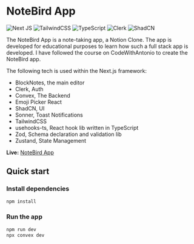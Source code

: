# NoteBird App

![Next JS](https://img.shields.io/badge/Next.js-000000.svg?style=for-the-badge&logo=nextdotjs&logoColor=white)
![TailwindCSS](https://img.shields.io/badge/Tailwind%20CSS-06B6D4.svg?style=for-the-badge&logo=Tailwind-CSS&logoColor=white)
![TypeScript](https://img.shields.io/badge/TypeScript-3178C6.svg?style=for-the-badge&logo=TypeScript&logoColor=white)
![Clerk](https://img.shields.io/badge/Clerk-6C47FF.svg?style=for-the-badge&logo=Clerk&logoColor=white)
![ShadCN](https://img.shields.io/badge/shadcn/ui-000000.svg?style=for-the-badge&logo=shadcn/ui&logoColor=white)

The NoteBird App is a note-taking app, a Notion Clone. The app is developed for educational purposes to learn how such a full stack app is developed. I have followed the course on CodeWithAntonio to create the NoteBird app.

The following tech is used within the Next.js framework:

- BlockNotes, the main editor
- Clerk, Auth
- Convex, The Backend
- Emoji Picker React
- ShadCN, UI
- Sonner, Toast Notifications
- TailwindCSS
- usehooks-ts, React hook lib written in TypeScript
- Zod, Schema declaration and validation lib
- Zustand, State Management

**Live:** [NoteBird App](https://notebird.wowpixels.app)

## Quick start

### Install dependencies

```bash
npm install
```

### Run the app

```bash
npm run dev
npx convex dev
```
